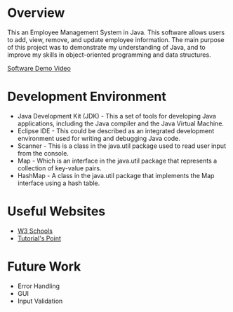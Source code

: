 # Overview

This an Employee Management System in Java. This software allows users to add, view, remove, and update employee information. The main purpose of this project was to demonstrate my understanding of Java, and to improve my skills in object-oriented programming and data structures.

[Software Demo Video](http://youtube.link.goes.here)

# Development Environment

- Java Development Kit (JDK) - This a set of tools for developing Java applications, including the Java compiler and the Java Virtual Machine.
- Eclipse IDE - This could be described as an integrated development environment used for writing and debugging Java code.
- Scanner - This is a class in the java.util package used to read user input from the console.
- Map - Which is an interface in the java.util package that represents a collection of key-value pairs.
- HashMap - A class in the java.util package that implements the Map interface using a hash table.

# Useful Websites

- [W3 Schools](https://www.w3schools.com/java/java_hashmap.asp)
- [Tutorial's Point](https://www.tutorialspoint.com/java/index.htm)

# Future Work

- Error Handling
- GUI
- Input Validation 
